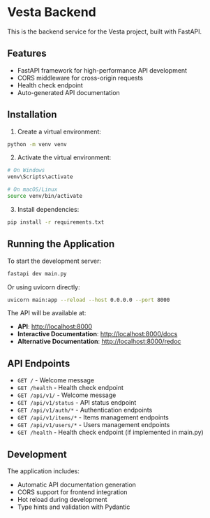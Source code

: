 # Vesta Backend

This is the backend service for the Vesta project, built with FastAPI.

## Features

- FastAPI framework for high-performance API development
- CORS middleware for cross-origin requests
- Health check endpoint
- Auto-generated API documentation

## Installation

1. Create a virtual environment:

```bash
python -m venv venv
```

2. Activate the virtual environment:

```bash
# On Windows
venv\Scripts\activate

# On macOS/Linux
source venv/bin/activate
```

3. Install dependencies:

```bash
pip install -r requirements.txt
```

## Running the Application

To start the development server:

```bash
fastapi dev main.py
```

Or using uvicorn directly:

```bash
uvicorn main:app --reload --host 0.0.0.0 --port 8000
```

The API will be available at:

- **API**: <http://localhost:8000>
- **Interactive Documentation**: <http://localhost:8000/docs>
- **Alternative Documentation**: <http://localhost:8000/redoc>

## API Endpoints

- `GET /` - Welcome message
- `GET /health` - Health check endpoint
- `GET /api/v1/` - Welcome message
- `GET /api/v1/status` - API status endpoint
- `GET /api/v1/auth/*` - Authentication endpoints
- `GET /api/v1/items/*` - Items management endpoints
- `GET /api/v1/users/*` - Users management endpoints
- `GET /health` - Health check endpoint (if implemented in main.py)

## Development

The application includes:

- Automatic API documentation generation
- CORS support for frontend integration
- Hot reload during development
- Type hints and validation with Pydantic
